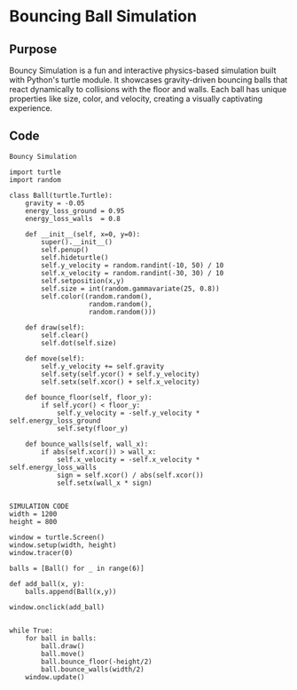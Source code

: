 # Bouncing Ball Simulation
## Purpose
Bouncy Simulation is a fun and interactive physics-based simulation built with Python's turtle module. It showcases gravity-driven bouncing balls that react dynamically to collisions with the floor and walls. Each ball has unique properties like size, color, and velocity, creating a visually captivating experience.


## Code
```
Bouncy Simulation

import turtle
import random

class Ball(turtle.Turtle):
    gravity = -0.05
    energy_loss_ground = 0.95
    energy_loss_walls  = 0.8

    def __init__(self, x=0, y=0):
        super().__init__()
        self.penup()
        self.hideturtle()
        self.y_velocity = random.randint(-10, 50) / 10
        self.x_velocity = random.randint(-30, 30) / 10
        self.setposition(x,y)
        self.size = int(random.gammavariate(25, 0.8))
        self.color((random.random(),
                    random.random(),
                    random.random()))

    def draw(self):
        self.clear()
        self.dot(self.size)

    def move(self):
        self.y_velocity += self.gravity
        self.sety(self.ycor() + self.y_velocity)
        self.setx(self.xcor() + self.x_velocity)

    def bounce_floor(self, floor_y):
        if self.ycor() < floor_y:
            self.y_velocity = -self.y_velocity * self.energy_loss_ground
            self.sety(floor_y)

    def bounce_walls(self, wall_x):
        if abs(self.xcor()) > wall_x:
            self.x_velocity = -self.x_velocity * self.energy_loss_walls
            sign = self.xcor() / abs(self.xcor())
            self.setx(wall_x * sign)


SIMULATION CODE
width = 1200
height = 800

window = turtle.Screen()
window.setup(width, height)
window.tracer(0)

balls = [Ball() for _ in range(6)]

def add_ball(x, y):
    balls.append(Ball(x,y))

window.onclick(add_ball)


while True:
    for ball in balls:
        ball.draw()
        ball.move()
        ball.bounce_floor(-height/2)
        ball.bounce_walls(width/2)
    window.update()
```





        
